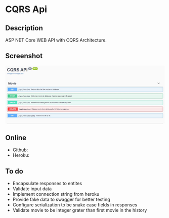 # CQRS Api

## Description 

ASP NET Core WEB API with CQRS Architecture.

## Screenshot

![StorePicture](CqrsApi.Core/Picture.JPG?raw=true)

## Online

- Github: 
- Heroku: 

## To do

- Encapsulate responses to entites
- Validate input data
- Implement connection string from heroku
- Provide fake data to swagger for better testing
- Configure serialization to be snake case fields in responses
- Validate movie to be integer grater than first movie in the history